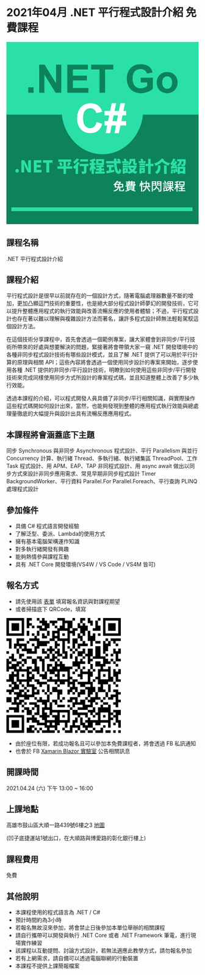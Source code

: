 # 2021年04月 .NET 平行程式設計介紹 免費課程

![.NET 平行程式設計介紹 免費課程](../Images/Csharp952.png)

## 課程名稱
.NET 平行程式設計介紹

## 課程介紹
平行程式設計是很早以前就存在的一個設計方式，隨著電腦處理器數量不斷的增加，更加凸顯這門技術的重要性，也是絕大部分程式設計師夢幻的開發技術，它可以提升整體應用程式的執行效能與改善流暢反應的使用者體驗；不過，平行程式設計也存在著以難以理解與複雜設計方法而著名，讓許多程式設計師無法輕鬆駕馭這個設計方法。

在這個技術分享課程中，首先會透過一個範例專案，讓大家體會到非同步/平行技術所帶來的好處與想要解決的問題，緊接著將會帶領大家一窺 .NET 開發環境中的各種非同步程式設計技術有哪些設計模式，並且了解 .NET 提供了可以用於平行計算的原理與相關 API；這些內容將會透過一個使用同步設計的專案來開始，逐步使用各種 .NET 提供的非同步/平行設計技術，明瞭到如何使用這些非同步/平行開發技術來完成同樣使用同步方式所設計的專案程式碼，並且知道整體上改善了多少執行效能。

透過本課程的介紹，可以程式開發人員具備了非同步/平行相關知識，與實際操作這些程式碼開如何設計出來，當然，也能夠發現到整體的應用程式執行效能與總處理量徹底的大幅提升與設計出具有流暢反應應用程式。

## 本課程將會涵蓋底下主題

同步 Synchronous  與非同步 Asynchronous 程式設計、平行 Parallelism 與並行 Concurrency 計算、執行緒 Thread、多執行緒、執行緒集區 ThreadPool、工作 Task 程式設計、用 APM、EAP、TAP 非同程式設計、用 async await 做出以同步方式來設計非同步應用需求、常見早期非同步程式設計 Timer BackgroundWorker、平行資料 Parallel.For Parallel.Foreach、平行查詢 PLINQ 處理程式設計

## 參加條件
* 具備 C# 程式語言開發經驗
* 了解泛型、委派、Lambda的使用方式
* 擁有基本電腦架構運作知識
* 對多執行緒開發有興趣
* 能夠熱情參與課程互動
* 具有 .NET Core 開發環境(VS4W / VS Code / VS4M 皆可)

## 報名方式

* 請先使用該 [表單](https://forms.office.com/Pages/ResponsePage.aspx?id=DQSIkWdsW0yxEjajBLZtrQAAAAAAAAAAAAEXiDYu_HJUMjcwUVYxMFNTOEZUWVdVQUJWNEFXRkNJOS4u) 填寫報名資訊與對課程期望
* 或者掃描底下 QRCode，填寫

![202104 .NET 平行程式設計介紹_ 課程報名申請表](../Images/Csharp942.png)

* 由於座位有限，若成功報名且可以參加本免費課程者，將會透過 FB 私訊通知
* 也會於 FB [Xamarin Blazor 實驗室](https://www.facebook.com/vulcanlabtw) 公告相關訊息

## 開課時間
2021.04.24 (六) 下午 13:00 ~ 16:00

## 上課地點
高雄市鼓山區大順一路439號6樓之3 [地圖](https://www.google.com.tw/maps/place/804%E9%AB%98%E9%9B%84%E5%B8%82%E9%BC%93%E5%B1%B1%E5%8C%BA%E5%A4%A7%E9%A0%86%E4%B8%80%E8%B7%AF439%E8%99%9F9%E8%99%9F%E6%A8%93%E4%B9%8B3/@22.6557144,120.3004975,17z/data=!3m1!4b1!4m5!3m4!1s0x346e04fe86e55555:0x4191a31bd8c1f2c!8m2!3d22.6557144!4d120.3026915)

(凹子底捷運站1號出口，在大順路與博愛路的彰化銀行樓上)

## 課程費用
免費

## 其他說明
* 本課程使用的程式語言為 .NET / C#
* 預計時間約為3小時
* 若報名無故沒來參加，將會禁止日後參加本單位舉辦的相關課程
* 請自行攜帶可以開發與執行 .NET Core 或者 .NET Framework 筆電，進行現場實作練習
* 該課程以互動提問、討論方式設計，若無法適應此教學方式，請勿報名參加
* 若有上網需求，請自備可以透過電腦聯網的行動裝置
* 本課程不提供上課簡報檔案
